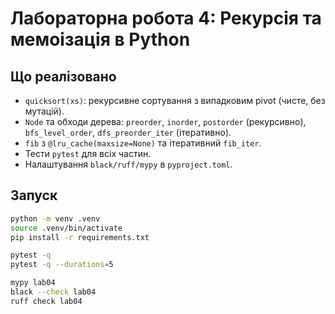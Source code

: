 # Лабораторна робота 4: Рекурсія та мемоізація в Python

## Що реалізовано
- `quicksort(xs)`: рекурсивне сортування з випадковим pivot (чисте, без мутацій).
- `Node` та обходи дерева: `preorder`, `inorder`, `postorder` (рекурсивно), `bfs_level_order`, `dfs_preorder_iter` (ітеративно).
- `fib` з `@lru_cache(maxsize=None)` та ітеративний `fib_iter`.
- Тести `pytest` для всіх частин.
- Налаштування `black/ruff/mypy` в `pyproject.toml`.

## Запуск
```bash
python -m venv .venv
source .venv/bin/activate
pip install -r requirements.txt

pytest -q
pytest -q --durations=5

mypy lab04
black --check lab04
ruff check lab04
```
